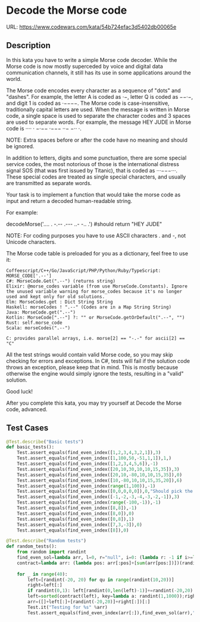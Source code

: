 # Decode the Morse code

URL: https://www.codewars.com/kata/54b724efac3d5402db00065e

## Description

In this kata you have to write a simple Morse code decoder. While the Morse code is now mostly superceded by voice and digital data communication channels, it still has its use in some applications around the world.

The Morse code encodes every character as a sequence of "dots" and "dashes". For example, the letter A is coded as ·−, letter Q is coded as −−·−, and digit 1 is coded as ·−−−−. The Morse code is case-insensitive, traditionally capital letters are used. When the message is written in Morse code, a single space is used to separate the character codes and 3 spaces are used to separate words. For example, the message HEY JUDE in Morse code is ···· · −·−−   ·−−− ··− −·· ·.

NOTE: Extra spaces before or after the code have no meaning and should be ignored.

In addition to letters, digits and some punctuation, there are some special service codes, the most notorious of those is the international distress signal SOS (that was first issued by Titanic), that is coded as ···−−−···. These special codes are treated as single special characters, and usually are transmitted as separate words.

Your task is to implement a function that would take the morse code as input and return a decoded human-readable string.

For example:

decodeMorse('.... . -.--   .--- ..- -.. .')
#should return "HEY JUDE"

NOTE: For coding purposes you have to use ASCII characters . and -, not Unicode characters.

The Morse code table is preloaded for you as a dictionary, feel free to use it:

    Coffeescript/C++/Go/JavaScript/PHP/Python/Ruby/TypeScript: MORSE_CODE['.--']
    C#: MorseCode.Get(".--") (returns string)
    Elixir: @morse_codes variable (from use MorseCode.Constants). Ignore the unused variable warning for morse_codes because it's no longer used and kept only for old solutions.
    Elm: MorseCodes.get : Dict String String
    Haskell: morseCodes ! ".--" (Codes are in a Map String String)
    Java: MorseCode.get(".--")
    Kotlin: MorseCode[".--"] ?: "" or MorseCode.getOrDefault(".--", "")
    Rust: self.morse_code
    Scala: morseCodes(".--")

    C: provides parallel arrays, i.e. morse[2] == "-.-" for ascii[2] == "C"

All the test strings would contain valid Morse code, so you may skip checking for errors and exceptions. In C#, tests will fail if the solution code throws an exception, please keep that in mind. This is mostly because otherwise the engine would simply ignore the tests, resulting in a "valid" solution.

Good luck!

After you complete this kata, you may try yourself at Decode the Morse code, advanced.

## Test Cases

```py
@Test.describe("Basic tests")
def basic_tests():
    Test.assert_equals(find_even_index([1,2,3,4,3,2,1]),3)
    Test.assert_equals(find_even_index([1,100,50,-51,1,1]),1,)
    Test.assert_equals(find_even_index([1,2,3,4,5,6]),-1)
    Test.assert_equals(find_even_index([20,10,30,10,10,15,35]),3)
    Test.assert_equals(find_even_index([20,10,-80,10,10,15,35]),0)
    Test.assert_equals(find_even_index([10,-80,10,10,15,35,20]),6)
    Test.assert_equals(find_even_index(range(1,100)),-1)
    Test.assert_equals(find_even_index([0,0,0,0,0]),0,"Should pick the first index if more cases are valid")
    Test.assert_equals(find_even_index([-1,-2,-3,-4,-3,-2,-1]),3)
    Test.assert_equals(find_even_index(range(-100,-1)),-1)
    Test.assert_equals(find_even_index([8,8]),-1)
    Test.assert_equals(find_even_index([8,0]),0)
    Test.assert_equals(find_even_index([0,8]),1)
    Test.assert_equals(find_even_index([7,3,-3]),0)
    Test.assert_equals(find_even_index([8]),0)

@Test.describe("Random tests")
def random_tests():
    from random import randint
    find_even_sol=lambda arr, l=0, r="null", i=0: (lambda r: -1 if i>=len(arr) else i if r==l else find_even_sol(arr, l+arr[i], r-(0 if i+1>=len(arr) else arr[i+1]), i+1))(r if r!="null" else sum(arr[1:]))
    contract=lambda arr: (lambda pos: arr[:pos]+[sum(arr[pos:])])(randint(0,len(arr)-1))
    
    for _ in range(40):
        left=[randint(-20, 20) for qu in range(randint(10,20))]
        right=left[:]
        if randint(0,1): left[randint(0,len(left)-1)]+=randint(-20,20)
        left=sorted(contract(left), key=lambda a: randint(1,1000));right=sorted(contract(right), key=lambda a: randint(1,1000))
        arr=([]+left[:]+[randint(-20,20)]+right[:])[:]
        Test.it("Testing for %s" %arr)
        Test.assert_equals(find_even_index(arr[:]),find_even_sol(arr),"It should work for random inputs too")
```        

